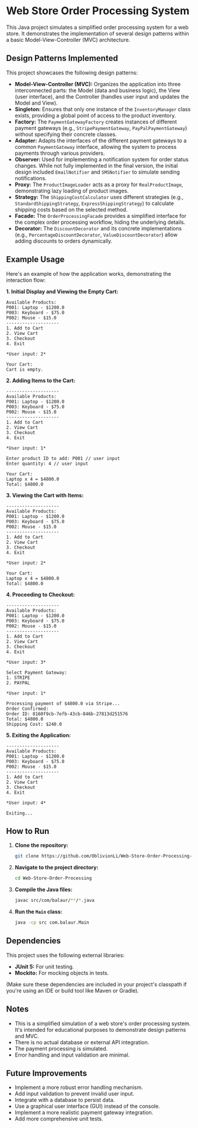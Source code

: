 # Web Store Order Processing System

This Java project simulates a simplified order processing system for a web store. It demonstrates the implementation of several design patterns within a basic Model-View-Controller (MVC) architecture.

## Design Patterns Implemented

This project showcases the following design patterns:

*   **Model-View-Controller (MVC):** Organizes the application into three interconnected parts: the Model (data and business logic), the View (user interface), and the Controller (handles user input and updates the Model and View).
*   **Singleton:** Ensures that only one instance of the `InventoryManager` class exists, providing a global point of access to the product inventory.
*   **Factory:** The `PaymentGatewayFactory` creates instances of different payment gateways (e.g., `StripePaymentGateway`, `PayPalPaymentGateway`) without specifying their concrete classes.
*   **Adapter:** Adapts the interfaces of the different payment gateways to a common `PaymentGateway` interface, allowing the system to process payments through various providers.
*   **Observer:** Used for implementing a notification system for order status changes. While not fully implemented in the final version, the initial design included `EmailNotifier` and `SMSNotifier` to simulate sending notifications.
*   **Proxy:** The `ProductImageLoader` acts as a proxy for `RealProductImage`, demonstrating lazy loading of product images.
*   **Strategy:** The `ShippingCostCalculator` uses different strategies (e.g., `StandardShippingStrategy`, `ExpressShippingStrategy`) to calculate shipping costs based on the selected method.
*   **Facade:** The `OrderProcessingFacade` provides a simplified interface for the complex order processing workflow, hiding the underlying details.
*   **Decorator:** The `DiscountDecorator` and its concrete implementations (e.g., `PercentageDiscountDecorator`, `ValueDiscountDecorator`) allow adding discounts to orders dynamically.

## Example Usage

Here's an example of how the application works, demonstrating the interaction flow:

**1. Initial Display and Viewing the Empty Cart:**
````
Available Products:
P001: Laptop - $1200.0
P003: Keyboard - $75.0
P002: Mouse - $15.0
--------------------
1. Add to Cart
2. View Cart
3. Checkout
4. Exit

*User input: 2*

Your Cart:
Cart is empty.
````

**2. Adding Items to the Cart:**

````
--------------------
Available Products:
P001: Laptop - $1200.0
P003: Keyboard - $75.0
P002: Mouse - $15.0
--------------------
1. Add to Cart
2. View Cart
3. Checkout
4. Exit

*User input: 1*

Enter product ID to add: P001 // user input
Enter quantity: 4 // user input

Your Cart:
Laptop x 4 = $4800.0
Total: $4800.0
````

**3. Viewing the Cart with Items:**

````
--------------------
Available Products:
P001: Laptop - $1200.0
P003: Keyboard - $75.0
P002: Mouse - $15.0
--------------------
1. Add to Cart
2. View Cart
3. Checkout
4. Exit

*User input: 2*

Your Cart:
Laptop x 4 = $4800.0
Total: $4800.0
````

**4. Proceeding to Checkout:**

````
--------------------
Available Products:
P001: Laptop - $1200.0
P003: Keyboard - $75.0
P002: Mouse - $15.0
--------------------
1. Add to Cart
2. View Cart
3. Checkout
4. Exit

*User input: 3*

Select Payment Gateway:
1. STRIPE
2. PAYPAL

*User input: 1*

Processing payment of $4800.0 via Stripe...
Order Confirmed:
Order ID: 8160f9cb-7efb-43cb-846b-27813d251576
Total: $4800.0
Shipping Cost: $240.0
````

**5. Exiting the Application:**

````
--------------------
Available Products:
P001: Laptop - $1200.0
P003: Keyboard - $75.0
P002: Mouse - $15.0
--------------------
1. Add to Cart
2. View Cart
3. Checkout
4. Exit

*User input: 4*
 
Exiting...
````
## How to Run

1. **Clone the repository:**
    ```bash
    git clone https://github.com/OblivionLi/Web-Store-Order-Processing-System.git
    ```
2. **Navigate to the project directory:**
    ```bash
    cd Web-Store-Order-Processing
    ```
3. **Compile the Java files:**
    ```bash
    javac src/com/balaur/**/*.java
    ```
4. **Run the `Main` class:**
    ```bash
    java -cp src com.balaur.Main
    ```

## Dependencies

This project uses the following external libraries:

*   **JUnit 5:** For unit testing.
*   **Mockito:** For mocking objects in tests.

(Make sure these dependencies are included in your project's classpath if you're using an IDE or build tool like Maven or Gradle).

## Notes

*   This is a simplified simulation of a web store's order processing system. It's intended for educational purposes to demonstrate design patterns and MVC.
*   There is no actual database or external API integration.
*   The payment processing is simulated.
*   Error handling and input validation are minimal.

## Future Improvements

*   Implement a more robust error handling mechanism.
*   Add input validation to prevent invalid user input.
*   Integrate with a database to persist data.
*   Use a graphical user interface (GUI) instead of the console.
*   Implement a more realistic payment gateway integration.
*   Add more comprehensive unit tests.
